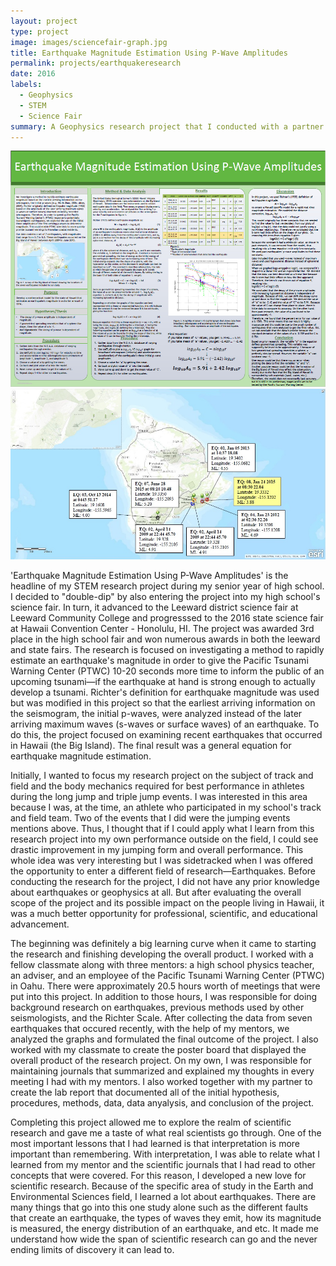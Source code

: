 ```yaml
---
layout: project
type: project
image: images/sciencefair-graph.jpg
title: Earthquake Magnitude Estimation Using P-Wave Amplitudes
permalink: projects/earthquakeresearch
date: 2016
labels:
  - Geophysics
  - STEM
  - Science Fair
summary: A Geophysics research project that I conducted with a partner and mentor for science fair and STEM Honors recognition in high school.
---
```



  <img class="ui image" src="../images/sciencefair-board.jpg">
  <img class="ui image" src="../images/sciencefair-map.jpg">



'Earthquake Magnitude Estimation Using P-Wave Amplitudes' is the headline of my STEM research project during my senior year of high school. I decided to "double-dip" by also entering the project into my high school's science fair. In turn, it advanced to the Leeward district science fair at Leeward Community College and progresssed to the 2016 state science fair at Hawaii Convention Center - Honolulu, HI. The project was awarded 3rd place in the high school fair and won numerous awards in both the leeward and state fairs. The research is focused on investigating a method to rapidly estimate an earthquake's magnitude in order to give the Pacific Tsunami Warning Center (PTWC) 10-20 seconds more time to inform the public of an upcoming tsunami—if the earthquake at hand is strong enough to actually develop a tsunami. Richter's definition for earthquake magnitude was used but was modified in this project so that the earliest arriving information on the seismogram, the initial p-waves, were analyzed instead of the later arriving maximum waves (s-waves or surface waves) of an earthquake. To do this, the project focused on examining recent earthquakes that occurred in Hawaii (the Big Island). The final result was a general equation for earthquake magnitude estimation.

Initially, I wanted to focus my research project on the subject of track and field and the body mechanics required for best performance in athletes during the long jump and triple jump events. I was interested in this area because I was, at the time, an athlete who participated in my school's track and field team. Two of the events that I did were the jumping events mentions above. Thus, I thought that if I could apply what I learn from this research project into my own performance outside on the field, I could see drastic improvement in my jumping form and overall performance. This whole idea was very interesting but I was sidetracked when I was offered the opportunity to enter a different field of research—Earthquakes. Before conducting the research for the project, I did not have any prior knowledge about earthquakes or geophysics at all. But after evaluating the overall scope of the project and its possible impact on the people living in Hawaii, it was a much better opportunity for professional, scientific, and educational advancement. 

The beginning was definitely a big learning curve when it came to starting the research and finishing developing the overall product.  I worked with a fellow classmate along with three mentors: a high school physics teacher, an adviser, and an employee of the Pacific Tsunami Warning Center (PTWC) in Oahu. There were approximately 20.5 hours worth of meetings that were put into this project. In addition to those hours, I was responsible for doing background research on earthquakes, previous methods used by other seismologists, and the Richter Scale. After collecting the data from seven earthquakes that occured recently, with the help of my mentors, we analyzed the graphs and formulated the final outcome of the project. I also worked with my classmate to create the poster board that displayed the overall product of the research project. On my own, I was responsible for maintaining journals that summarized and explained my thoughts in every meeting I had with my mentors. I also worked together with my partner to create the lab report that documented all of the initial hypothesis, procedures, methods, data, data anyalysis, and conclusion of the project.

Completing this project allowed me to explore the realm of scientific research and gave me a taste of what real scientists go through. One of the most important lessons that I had learned is that interpretation is more important than remembering. With interpretation, I was able to relate what I learned from my mentor and the scientific journals that I had read to other concepts that were covered. For this reason, I developed a new love for scientific research. Because of the specific area of study in the Earth and Environmental Sciences field, I learned a lot about earthquakes. There are many things that go into this one study alone such as the different faults that create an earthquake, the types of waves they emit, how its magnitude is measured, the energy distribution of an earthquake, and etc. It made me understand how wide the span of scientific research can go and the never ending limits of discovery it can lead to.



